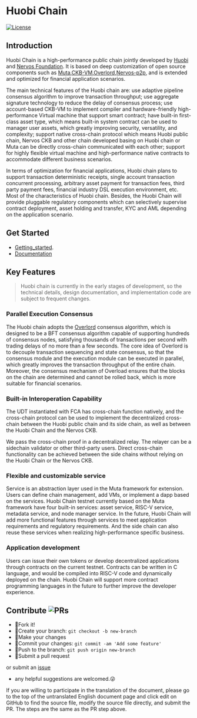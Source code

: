 # Huobi Chain
[![License](https://img.shields.io/badge/License-Apache%202.0-green.svg)](https://opensource.org/licenses/Apache-2.0)

## Introduction

Huobi Chain is a high-performance public chain jointly developed by [Huobi](https://www.huobigroup.com/) and [Nervos Foundation](https://www.nervos.org/). It is based on deep customization of open source components such as [Muta](https://github.com/nervosnetwork/muta),[CKB-VM](https://github.com/nervosnetwork/ckb-vm),[Overlord](https://github.com/nervosnetwork/overlord),[Nervos-p2p](https://github.com/nervosnetwork/p2p), and is extended and optimized for financial application scenarios.

The main technical features of the Huobi chain are: use adaptive pipeline consensus algorithm to improve transaction throughput; use aggregate signature technology to reduce the delay of consensus process; use account-based CKB-VM to implement compiler and hardware-friendly high-performance Virtual machine that support smart contract; have built-in first-class asset type, which means built-in system contract can be used to manager user assets, which greatly improving security, versatility, and complexity; support native cross-chain protocol which means Huobi public chain, Nervos CKB and other chain developed basing on Huobi chain or  Muta can be directly cross-chain communicated with each other; support for highly flexible virtual machine and high-performance native contracts to accommodate different business scenarios.

In terms of optimization for financial applications, Huobi chain plans to support transaction deterministic receipts, single account transaction concurrent processing, arbitrary asset payment for transaction fees, third party payment fees, financial industry DSL execution environment, etc. Most of the characteristics of Huobi chain. Besides, the Huobi Chain will provide pluggable regulatory components which can selectively supervise contract deployment, asset holding and transfer, KYC and AML depending on the application scenario.

## Get Started

- [Getting_started](https://huobigroup.github.io/huobi-chain/#/getting_started).
- [Documentation](https://huobigroup.github.io/huobi-chain/#/)

## Key Features

> Huobi chain is currently in the early stages of development, so the technical details, design documentation, and implementation code are subject to frequent changes.

### Parallel Execution Consensus

The Huobi chain adopts the [Overlord][overlord] consensus algorithm, which is designed to be a BFT consensus algorithm capable of supporting hundreds of consensus nodes, satisfying thousands of transactions per second with trading delays of no more than a few seconds. The core idea of ​​Overlord is to decouple transaction sequencing and state consensus, so that the consensus module and the execution module can be executed in parallel, which greatly improves the transaction throughput of the entire chain. Moreover, the consensus mechanism of Overload ensures that the blocks on the chain are determined and cannot be rolled back, which is more suitable for financial scenarios.

### Built-in Interoperation Capability

The UDT instantiated with FCA has cross-chain function natively, and the cross-chain protocol can be used to implement the decentralized cross-chain between the Huobi public chain and its side chain, as well as between the Huobi Chain and the Nervos CKB.

We pass the cross-chain proof in a decentralized relay. The relayer can be a sidechain validator or other third-party users. Direct cross-chain functionality can be achieved between the side chains without relying on the Huobi Chain or the Nervos CKB. 

### Flexible and customizable service

Service is an abstraction layer used in the Muta framework for extension. Users can define chain management, add VMs, or implement a dapp based on the services. Huobi Chain testnet currently based on the Muta framework have four built-in services: asset service, RISC-V service, metadata service, and node manager service. In the future, Huobi Chain will add more functional features through services to meet application requirements and regulatory requirements. And the side chain can also reuse these services when realizing high-performance specific business.

### Application development

Users can issue their own tokens or develop decentralized applications through contracts on the current testnet. Contracts can be written in C language, and would be compiled into RISC-V code and dynamically deployed on the chain. Huobi Chain will support more contract programming languages ​​in the future to further improve the developer experience.

## Contribute ![PRs](https://img.shields.io/badge/PRs-welcome-brightgreen.svg)

- :fork_and_knife:Fork it!
- :twisted_rightwards_arrows:Create your branch: `git checkout -b new-branch`
- :wrench:Make your changes
- :memo:Commit your changes: `git commit -am 'Add some feature'`
- :rocket:Push to the branch: `git push origin new-branch`
- :tada:Submit a pull request

or submit an [issue](https://github.com/HuobiGroup/huobi-chain/issues) 

- any helpful suggestions are welcomed.:stuck_out_tongue_winking_eye:

If you are willing to participate in the translation of the document, please go to the top of the untranslated English document page and click edit on GitHub to find the source file, modify the source file directly, and submit the PR. The steps are the same as the PR step above.

[overlord]: https://github.com/cryptape/overlord
[risc-v]: https://www.wikiwand.com/en/RISC-V
[eip-150]: https://docs.google.com/spreadsheets/d/1n6mRqkBz3iWcOlRem_mO09GtSKEKrAsfO7Frgx18pNU/edit#gid=0
[ckb-vm]: https://github.com/nervosnetwork/ckb-vm
[minits]: https://github.com/cryptape/minits
[move]: https://developers.libra.org/docs/move-overview
[ckb-white-paper]: https://github.com/nervosnetwork/rfcs/blob/master/rfcs/0002-ckb/0002-ckb.md